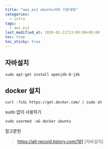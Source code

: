```yaml
---
title: "aws_ec2 ubuntu서버 기본세팅"
categories:
  - infra
tags:
  - aws_ec2
last_modified_at: 2020-02-21T13:00:00+09:00
toc: true
toc_sticky: true
---
```



## 자바설치
```
sudo apt-get install openjdk-8-jdk
```

## docker 설치
```
curl -fsSL https://get.docker.com/ | sudo sh
``` 

sudo 없이 사용하기  
```
sudo usermod -aG docker ubuntu
```

참고문헌
> https://all-record.tistory.com/181 [자바설치]
